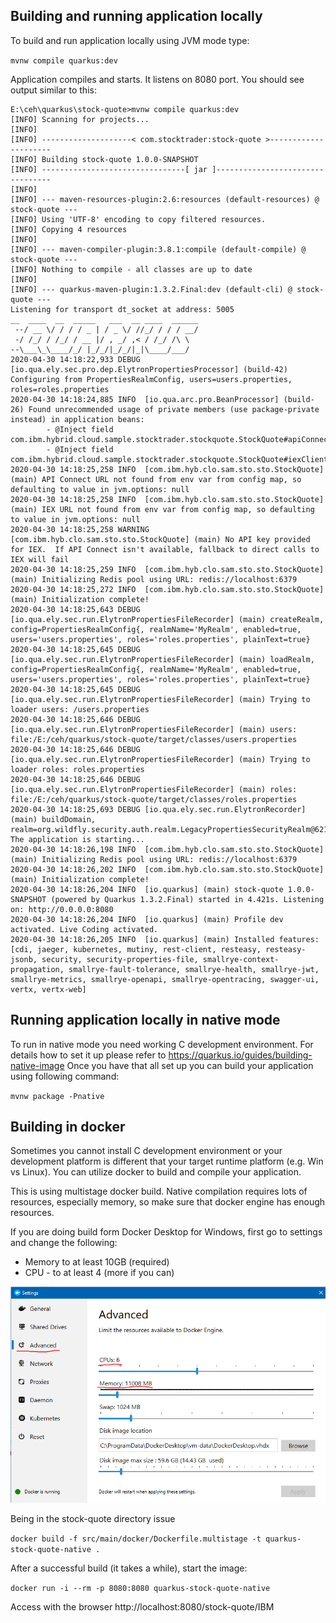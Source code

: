 

## Building and running application locally
To build and run application locally using JVM mode type:

`mvnw compile quarkus:dev`

Application compiles and starts. It listens on 8080 port. You should see output similar to this:

```
E:\ceh\quarkus\stock-quote>mvnw compile quarkus:dev
[INFO] Scanning for projects...
[INFO]
[INFO] --------------------< com.stocktrader:stock-quote >---------------------
[INFO] Building stock-quote 1.0.0-SNAPSHOT
[INFO] --------------------------------[ jar ]---------------------------------
[INFO]
[INFO] --- maven-resources-plugin:2.6:resources (default-resources) @ stock-quote ---
[INFO] Using 'UTF-8' encoding to copy filtered resources.
[INFO] Copying 4 resources
[INFO]
[INFO] --- maven-compiler-plugin:3.8.1:compile (default-compile) @ stock-quote ---
[INFO] Nothing to compile - all classes are up to date
[INFO]
[INFO] --- quarkus-maven-plugin:1.3.2.Final:dev (default-cli) @ stock-quote ---
Listening for transport dt_socket at address: 5005
__  ____  __  _____   ___  __ ____  ______
 --/ __ \/ / / / _ | / _ \/ //_/ / / / __/
 -/ /_/ / /_/ / __ |/ , _/ ,< / /_/ /\ \
--\___\_\____/_/ |_/_/|_/_/|_|\____/___/
2020-04-30 14:18:22,933 DEBUG [io.qua.ely.sec.pro.dep.ElytronPropertiesProcessor] (build-42) Configuring from PropertiesRealmConfig, users=users.properties, roles=roles.properties
2020-04-30 14:18:24,885 INFO  [io.qua.arc.pro.BeanProcessor] (build-26) Found unrecommended usage of private members (use package-private instead) in application beans:
        - @Inject field com.ibm.hybrid.cloud.sample.stocktrader.stockquote.StockQuote#apiConnectClient,
        - @Inject field com.ibm.hybrid.cloud.sample.stocktrader.stockquote.StockQuote#iexClient
2020-04-30 14:18:25,258 INFO  [com.ibm.hyb.clo.sam.sto.sto.StockQuote] (main) API Connect URL not found from env var from config map, so defaulting to value in jvm.options: null
2020-04-30 14:18:25,258 INFO  [com.ibm.hyb.clo.sam.sto.sto.StockQuote] (main) IEX URL not found from env var from config map, so defaulting to value in jvm.options: null
2020-04-30 14:18:25,258 WARNING [com.ibm.hyb.clo.sam.sto.sto.StockQuote] (main) No API key provided for IEX.  If API Connect isn't available, fallback to direct calls to IEX will fail
2020-04-30 14:18:25,259 INFO  [com.ibm.hyb.clo.sam.sto.sto.StockQuote] (main) Initializing Redis pool using URL: redis://localhost:6379
2020-04-30 14:18:25,272 INFO  [com.ibm.hyb.clo.sam.sto.sto.StockQuote] (main) Initialization complete!
2020-04-30 14:18:25,643 DEBUG [io.qua.ely.sec.run.ElytronPropertiesFileRecorder] (main) createRealm, config=PropertiesRealmConfig{, realmName='MyRealm', enabled=true, users='users.properties', roles='roles.properties', plainText=true}
2020-04-30 14:18:25,645 DEBUG [io.qua.ely.sec.run.ElytronPropertiesFileRecorder] (main) loadRealm, config=PropertiesRealmConfig{, realmName='MyRealm', enabled=true, users='users.properties', roles='roles.properties', plainText=true}
2020-04-30 14:18:25,645 DEBUG [io.qua.ely.sec.run.ElytronPropertiesFileRecorder] (main) Trying to loader users: /users.properties
2020-04-30 14:18:25,646 DEBUG [io.qua.ely.sec.run.ElytronPropertiesFileRecorder] (main) users: file:/E:/ceh/quarkus/stock-quote/target/classes/users.properties
2020-04-30 14:18:25,646 DEBUG [io.qua.ely.sec.run.ElytronPropertiesFileRecorder] (main) Trying to loader roles: roles.properties
2020-04-30 14:18:25,646 DEBUG [io.qua.ely.sec.run.ElytronPropertiesFileRecorder] (main) roles: file:/E:/ceh/quarkus/stock-quote/target/classes/roles.properties
2020-04-30 14:18:25,693 DEBUG [io.qua.ely.sec.run.ElytronRecorder] (main) buildDomain, realm=org.wildfly.security.auth.realm.LegacyPropertiesSecurityRealm@6219da85
The application is starting...
2020-04-30 14:18:26,198 INFO  [com.ibm.hyb.clo.sam.sto.sto.StockQuote] (main) Initializing Redis pool using URL: redis://localhost:6379
2020-04-30 14:18:26,202 INFO  [com.ibm.hyb.clo.sam.sto.sto.StockQuote] (main) Initialization complete!
2020-04-30 14:18:26,204 INFO  [io.quarkus] (main) stock-quote 1.0.0-SNAPSHOT (powered by Quarkus 1.3.2.Final) started in 4.421s. Listening on: http://0.0.0.0:8080
2020-04-30 14:18:26,204 INFO  [io.quarkus] (main) Profile dev activated. Live Coding activated.
2020-04-30 14:18:26,205 INFO  [io.quarkus] (main) Installed features: [cdi, jaeger, kubernetes, mutiny, rest-client, resteasy, resteasy-jsonb, security, security-properties-file, smallrye-context-propagation, smallrye-fault-tolerance, smallrye-health, smallrye-jwt, smallrye-metrics, smallrye-openapi, smallrye-opentracing, swagger-ui, vertx, vertx-web]

```
 
## Running application locally in native mode
To run in native mode you need working C development environment. For details how to set it up please refer to https://quarkus.io/guides/building-native-image
Once you have that all set up you can build your application using following command:

`mvnw package -Pnative`

## Building in docker
Sometimes you cannot install C development environment or your development platform is different that your target runtime platform (e.g. Win vs Linux).
You can utilize docker to build and compile your application.

This is using multistage docker build. Native compilation requires lots of resources, especially memory, so make sure that docker engine has enough resources.

If you are doing build form Docker Desktop for Windows, first go to settings and change the following:
- Memory to at least 10GB (required)
- CPU - to at least 4 (more if you can)

![docker settings](docker-settings.png) 

Being in the stock-quote directory issue

`docker build -f src/main/docker/Dockerfile.multistage -t quarkus-stock-quote-native .`

After a successful build (it takes a while), start the image:

`docker run -i --rm -p 8080:8080 quarkus-stock-quote-native`

Access with the browser http://localhost:8080/stock-quote/IBM

